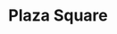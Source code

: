 ---
title: "Plaza Square"
url: /wayne/plaza-square-paterson-hamburg-turnpike-8/
shop: Einkaufszentrum
---
